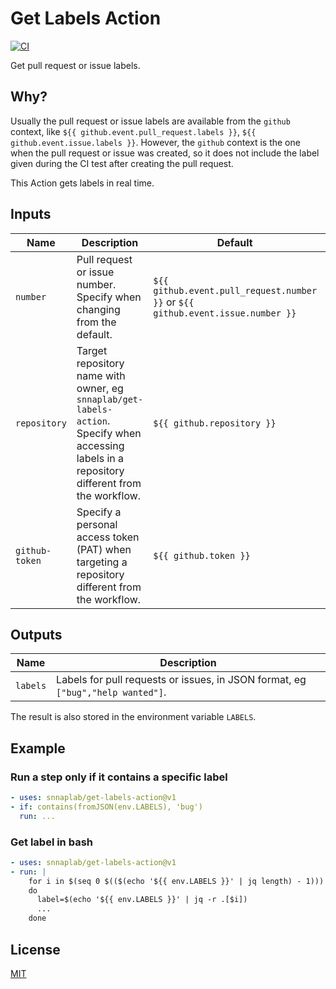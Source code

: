 # Get Labels Action

[![CI](https://github.com/snnaplab/get-labels-action//actions/workflows/ci.yml/badge.svg)](https://github.com/snnaplab/get-labels-action//actions/workflows/ci.yml)

Get pull request or issue labels.

## Why?

Usually the pull request or issue labels are available from the `github` context, like `${{ github.event.pull_request.labels }}`, `${{ github.event.issue.labels }}`.
However, the `github` context is the one when the pull request or issue was created, so it does not include the label given during the CI test after creating the pull request.

This Action gets labels in real time.

## Inputs

| Name           | Description                                                                                                                                   | Default | Required |
|----------------|-----------------------------------------------------------------------------------------------------------------------------------------------| --- |-------|
| `number`       | Pull request or issue number. Specify when changing from the default. | `${{ github.event.pull_request.number }}` or `${{ github.event.issue.number }}` | false |
| `repository`   | Target repository name with owner, eg `snnaplab/get-labels-action`. Specify when accessing labels in a repository different from the workflow. | `${{ github.repository }}` | false |
| `github-token` | Specify a personal access token (PAT) when targeting a repository different from the workflow.                                                | `${{ github.token }}` | false |

## Outputs

| Name | Description                                                                     |
| --- |---------------------------------------------------------------------------------|
| `labels` | Labels for pull requests or issues, in JSON format, eg `["bug","help wanted"]`. |

The result is also stored in the environment variable `LABELS`.

## Example

### Run a step only if it contains a specific label

```yaml
- uses: snnaplab/get-labels-action@v1
- if: contains(fromJSON(env.LABELS), 'bug')
  run: ...
```

### Get label in bash

```yaml
- uses: snnaplab/get-labels-action@v1
- run: |
    for i in $(seq 0 $(($(echo '${{ env.LABELS }}' | jq length) - 1)))
    do
      label=$(echo '${{ env.LABELS }}' | jq -r .[$i])
      ...
    done
```

## License

[MIT](LICENSE)
